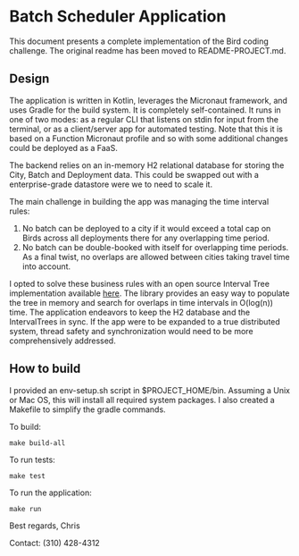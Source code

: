 # Batch Scheduler Application

This document presents a complete implementation of the Bird coding challenge. The original readme has been moved to README-PROJECT.md.

## Design

The application is written in Kotlin, leverages the Micronaut framework, and uses Gradle for the build system. It is completely self-contained. It runs in one of two modes: as a regular CLI that listens on stdin for input from the terminal, or as a client/server app for automated testing. Note that this it is based on a Function Micronaut profile and so with some additional changes could be deployed as a FaaS.

The backend relies on an in-memory H2 relational database for storing the City, Batch and Deployment data. This could be swapped out with a enterprise-grade datastore were we to need to scale it. 

The main challenge in building the app was managing the time interval rules: 
1. No batch can be deployed to a city if it would exceed a total cap on Birds across all deployments there for any overlapping time period.  
2. No batch can be double-booked with itself for overlapping time periods. As a final twist, no overlaps are allowed between cities taking travel time into account. 

I opted to solve these business rules with an open source Interval Tree implementation available [here](https://github.com/Breinify/brein-time-utilities). The library provides an easy way to populate the tree in memory and search for overlaps in time intervals in O(log(n)) time. The application endeavors to keep the H2 database and the IntervalTrees in sync. If the app were to be expanded to a true distributed system, thread safety and synchronization would need to be more comprehensively addressed.  

## How to build

I provided an env-setup.sh script in $PROJECT_HOME/bin. Assuming a Unix or Mac OS, this will install all required system packages. I also created a Makefile to simplify the gradle commands.

To build: 

```
make build-all
```

To run tests:

```
make test
```

To run the application:

```
make run
```

Best regards, Chris
<p>Contact: (310) 428-4312

